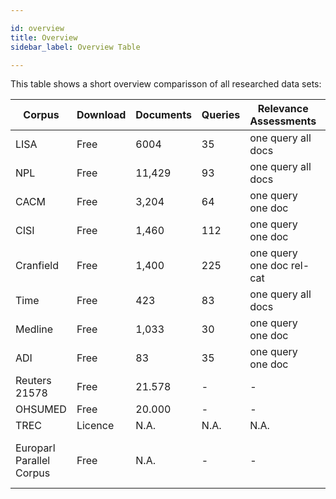 ```yaml
---

id: overview
title: Overview
sidebar_label: Overview Table

---
```

This table shows a short overview comparisson of all researched data sets:



| Corpus                   | Download | Documents | Queries | Relevance Assessments      | Notation                        |
|--------------------------|----------|-----------|---------|---------------------------|---------------------------------|
| LISA                     | Free     | 6004      | 35      | one query all docs        | *, #                            |
| NPL                      | Free     | 11,429    | 93      | one query all docs        | /                               |
| CACM                     | Free     | 3,204     | 64      | one query one doc         | .I, .T, .W, .B, .A, .N, .X      |
| CISI                     | Free     | 1,460     | 112     | one query one doc         | .I, .T, .W, .B, .A, .X          |
| Cranfield                | Free     | 1,400     | 225     | one query one doc rel-cat | .I, .T, .W, .B, .A              |
| Time                     | Free     | 423       | 83      | one query all docs        | \*TEXT,\*FIND                   |
| Medline                  | Free     | 1,033     | 30      | one query one doc         | .I, .W                          |
| ADI                      | Free     | 83        | 35      | one query one doc         | .I, .T, .W, .A                  |
| Reuters 21578            | Free     | 21.578    | -       | -                         | SGML format                     |
| OHSUMED                  | Free     | 20.000    | -       | -                         | None                            |
| TREC                     | Licence  | N.A.      | N.A.    | N.A.                      | N.A.                            |
| Europarl Parallel Corpus | Free     | N.A.      | -       | -                         | \<CHAPTER ID\=?>, \<SPEAKER ID\=?> |